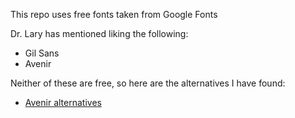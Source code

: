 This repo uses free fonts taken from Google Fonts


Dr. Lary has mentioned liking the following:

- Gil Sans
- Avenir

Neither of these are free, so here are the alternatives I have found: 

- [Avenir alternatives](https://www.learnui.design/blog/avenir-similar-fonts.html)
